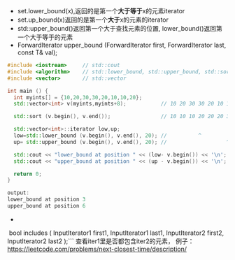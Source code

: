 * set.lower_bound(x),返回的是第一个**大于等于**x的元素iterator
* set.up_bound(x)返回的是第一个**大于**x的元素的iterator
* std::upper_bound()返回第一个大于查找元素的位置, lower_bound()返回第一个大于等于的元素
* ForwardIterator upper_bound (ForwardIterator first, ForwardIterator last,
                               const T& val);
```c++
#include <iostream>     // std::cout
#include <algorithm>    // std::lower_bound, std::upper_bound, std::sort
#include <vector>       // std::vector

int main () {
  int myints[] = {10,20,30,30,20,10,10,20};
  std::vector<int> v(myints,myints+8);           // 10 20 30 30 20 10 10 20

  std::sort (v.begin(), v.end());                // 10 10 10 20 20 20 30 30

  std::vector<int>::iterator low,up;
  low=std::lower_bound (v.begin(), v.end(), 20); //          ^
  up= std::upper_bound (v.begin(), v.end(), 20); //                   ^

  std::cout << "lower_bound at position " << (low- v.begin()) << '\n';
  std::cout << "upper_bound at position " << (up - v.begin()) << '\n';

  return 0;
}

output:
lower_bound at position 3
upper_bound at position 6

```
* ```template <class InputIterator1, class InputIterator2>
  bool includes ( InputIterator1 first1, InputIterator1 last1, InputIterator2 first2, InputIterator2 last2 );``` 查看iter1里是否都包含iter2的元素， 例子：https://leetcode.com/problems/next-closest-time/description/
